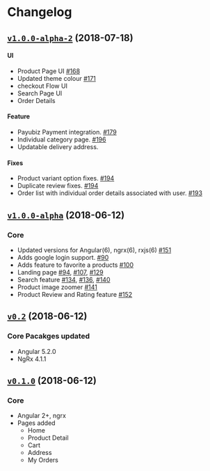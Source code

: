# Changelog

## [`v1.0.0-alpha-2`][tag-1_0_0-alpha-2] (2018-07-18)

#### UI

* Product Page UI [#168](https://github.com/aviabird/angularspree/pull/168)
* Updated theme colour [#171](https://github.com/aviabird/angularspree/pull/171)
* checkout Flow UI
* Search Page UI
* Order Details

#### Feature

* Payubiz Payment integration. [#179](https://github.com/aviabird/angularspree/pull/179)
* Individual category page. [#196](https://github.com/aviabird/angularspree/pull/196)
* Updatable delivery address.
 
#### Fixes

* Product variant option fixes. [#194](https://github.com/aviabird/angularspree/pull/194)
* Duplicate review fixes. [#194](https://github.com/aviabird/angularspree/pull/194)
* Order list with individual order details associated with user. [#193](https://github.com/aviabird/angularspree/pull/193)


## [`v1.0.0-alpha`][tag-1_0_0-alpha] (2018-06-12)

### Core
* Updated versions for Angular(6), ngrx(6), rxjs(6) [#151](https://github.com/aviabird/angularspree/pull/151)
* Adds google login support. [#90](https://github.com/aviabird/angularspree/pull/90)
* Adds feature to favorite a products [#100](https://github.com/aviabird/angularspree/pull/100)
* Landing page [#94](https://github.com/aviabird/angularspree/pull/94), [#107](https://github.com/aviabird/angularspree/pull/107), [#129](https://github.com/aviabird/angularspree/pull/129)
* Search feature [#134](https://github.com/aviabird/angularspree/pull/134), [#136](https://github.com/aviabird/angularspree/pull/136), [#140](https://github.com/aviabird/angularspree/pull/140)
* Product image zoomer [#141](https://github.com/aviabird/angularspree/pull/141)
* Product Review and Rating feature [#152](https://github.com/aviabird/angularspree/pull/152)

## [`v0.2`][tag-0_2] (2018-06-12)

### Core Pacakges updated
* Angular 5.2.0
* NgRx 4.1.1

## [`v0.1.0`][tag-0_1_0] (2018-06-12)

### Core
* Angular 2+, ngrx
* Pages added
  * Home
  * Product Detail
  * Cart
  * Address
  * My Orders

[tag-1_0_0-alpha-2]: https://github.com/aviabird/angularspree/releases/tag/v1.0.0-alpha-2
[tag-1_0_0-alpha]: https://github.com/aviabird/angularspree/releases/tag/v1.0.0-alpha
[tag-0_2]: https://github.com/aviabird/angularspree/releases/tag/v0.2
[tag-0_1_0]: https://github.com/aviabird/angularspree/releases/tag/v0.1.0
